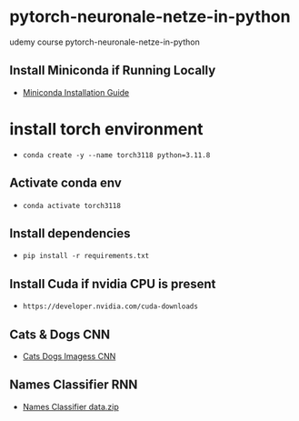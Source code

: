 # pytorch-neuronale-netze-in-python
 udemy course pytorch-neuronale-netze-in-python

## Install Miniconda if Running Locally
- [Miniconda Installation Guide](https://docs.anaconda.com/free/miniconda)

# install torch environment
- `conda create -y --name torch3118 python=3.11.8`

## Activate conda env
- `conda activate torch3118`

## Install dependencies
- `pip install -r requirements.txt`

## Install Cuda if nvidia CPU is present
- `https://developer.nvidia.com/cuda-downloads`


## Cats & Dogs CNN
- [Cats Dogs Imagess CNN](https://www.kaggle.com/competitions/dogs-vs-cats-redux-kernels-edition)

## Names Classifier RNN
- [Names Classifier data.zip](https://pytorch.org/tutorials/intermediate/char_rnn_generation_tutorial.html)